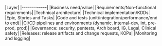 |Layer|
|‐------------|
|Business need/value|
|Requirements/Non-functional requirements|
|Technical architecture|
|Technical implementation/KDDs|
|Epic, Stories and Tasks|
|Code and tests (unit/integration/performance/end to end)|
|CI/CD pipelines and environments (dynamic, internal-dev, int, pre-prod, prod)|
|Governance: security, pentests, Arch board,  IG, Legal, Clinical safety|
|Releases: release artifacts and change requests, KOPs|
|Monitoring and logging|

